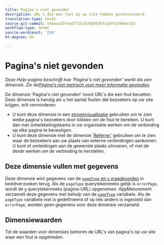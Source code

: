 ```yaml
---
title: Pagina's niet gevonden
description: URL's die een fout op uw site hebben geretourneerd.
translation-type: tm+mt
source-git-commit: 54aeaa35fea8f725c87030936fa24f415064e333
workflow-type: tm+mt
source-wordcount: '214'
ht-degree: 0%

---
```



# Pagina&#39;s niet gevonden

*Deze Help-pagina beschrijft hoe &#39;Pagina&#39;s niet gevonden&#39; werkt als een dimensie. Zie de[Pagina&#39;s niet metrisch voor meer informatie gevonden](../metrics/pages-not-found.md).*

De dimensie &#39;Pagina&#39;s niet gevonden&#39; toont URL&#39;s die een fout bevatten. Deze dimensie is handig als u het aantal fouten dat bezoekers op uw site krijgen, wilt verminderen.

* U kunt deze dimensie in een [stroomvisualisatie](/help/analyze/analysis-workspace/visualizations/c-flow/flow.md) gebruiken om te zien welke pagina&#39;s bezoekers door klikken om de fout te bereiken. U kunt dan met ontwikkelingsteams in uw organisatie werken om de verbinding op elke pagina te bevestigen.
* U kunt deze dimensie met de dimensie [&#39;Referrer&#39;](referrer.md) gebruiken om te zien waar de bezoekers aan uw plaats van externe verbindingen aankomen. U kunt of omleidingen aan de gewenste plaats uitvoeren, of met de derde werken om de verbinding te herstellen.

## Deze dimensie vullen met gegevens

Deze dimensie wint gegevens van de [`pageType` en `g` vraagkoorden](/help/implement/validate/query-parameters.md) in beeldverzoeken terug. Als de `pageType` querytekenreeks gelijk is `errorPage`, wordt de `g` querytekenreeks (pagina-URL) opgenomen. AppMeturement verzamelt deze gegevens met behulp van de [`pageType`](/help/implement/vars/page-vars/pagetype.md) variabele. Als de `pageType` variabele niet is gedefinieerd of op iets anders is ingesteld dan `errorPage`, worden geen gegevens voor deze dimensie verzameld.

## Dimensiewaarden

Tot de waarden voor dimensies behoren de URL&#39;s van pagina&#39;s op uw site waar een fout is opgetreden.
